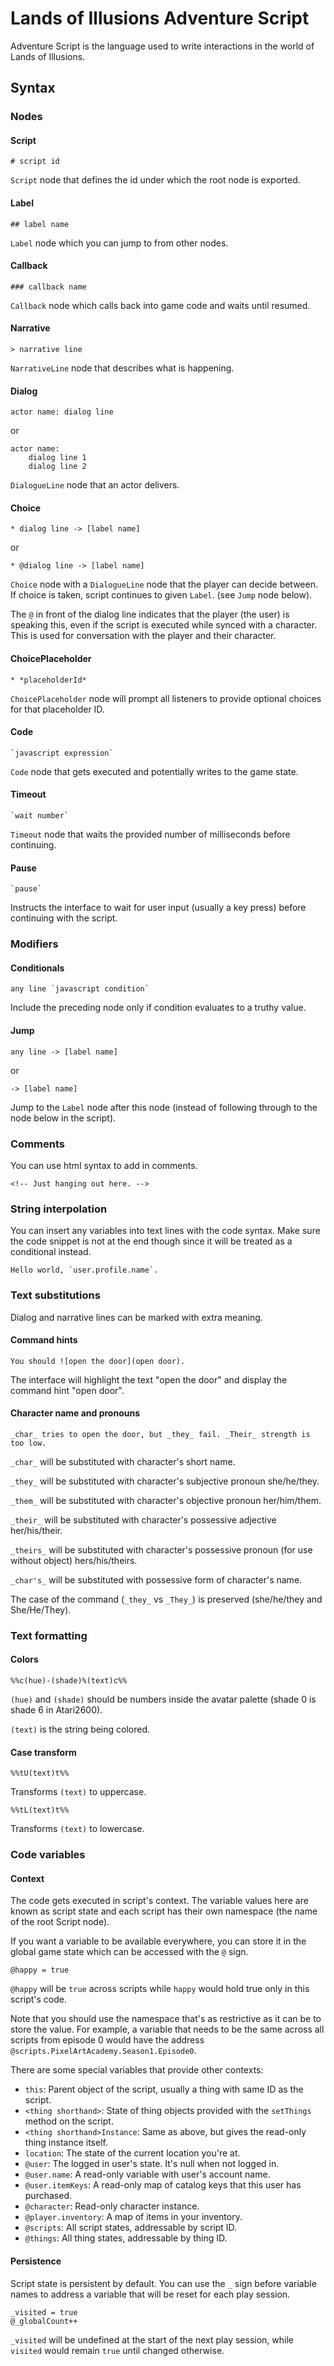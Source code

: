 # Lands of Illusions Adventure Script

Adventure Script is the language used to write interactions in the world of Lands of Illusions.

## Syntax
  
### Nodes

#### Script

    # script id

`Script` node that defines the id under which the root node is exported.

#### Label

    ## label name

`Label` node which you can jump to from other nodes.

#### Callback
    
    ### callback name

`Callback` node which calls back into game code and waits until resumed.

#### Narrative

    > narrative line

`NarrativeLine` node that describes what is happening.

#### Dialog

    actor name: dialog line

or

    actor name:
        dialog line 1
        dialog line 2

`DialogueLine` node that an actor delivers.

#### Choice

    * dialog line -> [label name]
    
or

    * @dialog line -> [label name]

`Choice` node with a `DialogueLine` node that the player can decide between. 
If choice is taken, script continues to given `Label`. (see `Jump` node below).

The `@` in front of the dialog line indicates that the player (the user) is speaking this, even if the script is 
executed while synced with a character. This is used for conversation with the player and their character.

#### ChoicePlaceholder

    * *placeholderId*

`ChoicePlaceholder` node will prompt all listeners to provide optional choices for that placeholder ID.

#### Code

    `javascript expression`

`Code` node that gets executed and potentially writes to the game state.

#### Timeout
    `wait number`
    
`Timeout` node that waits the provided number of milliseconds before continuing.

#### Pause
    `pause`
    
Instructs the interface to wait for user input (usually a key press) before continuing with the script.

### Modifiers

#### Conditionals

    any line `javascript condition`

Include the preceding node only if condition evaluates to a truthy value.

#### Jump

    any line -> [label name]

or

    -> [label name]

Jump to the `Label` node after this node (instead of following through 
to the node below in the script).

### Comments

You can use html syntax to add in comments.

    <!-- Just hanging out here. -->

### String interpolation

You can insert any variables into text lines with the code syntax. Make sure
the code snippet is not at the end though since it will be treated as a conditional instead.

    Hello world, `user.profile.name`.

### Text substitutions

Dialog and narrative lines can be marked with extra meaning.

#### Command hints

    You should ![open the door](open door).
    
The interface will highlight the text "open the door" and display the command hint "open door".

#### Character name and pronouns

    _char_ tries to open the door, but _they_ fail. _Their_ strength is too low.
    
`_char_` will be substituted with character's short name.

`_they_` will be substituted with character's subjective pronoun she/he/they.

`_them_` will be substituted with character's objective pronoun her/him/them.

`_their_` will be substituted with character's possessive adjective her/his/their.

`_theirs_` will be substituted with character's possessive pronoun (for use without object) hers/his/theirs.

`_char's_` will be substituted with possessive form of character's name.

The case of the command (`_they_` vs `_They_`) is preserved (she/he/they and She/He/They).

### Text formatting

#### Colors

    %%c(hue)-(shade)%(text)c%%
    
`(hue)` and `(shade)` should be numbers inside the avatar palette (shade 0 is shade 6 in Atari2600).

`(text)` is the string being colored.

#### Case transform

    %%tU(text)t%%

Transforms `(text)` to uppercase.

    %%tL(text)t%%

Transforms `(text)` to lowercase.

### Code variables

#### Context

The code gets executed in script's context. The variable values here are 
known as script state and each script has their own namespace (the name
of the root Script node).

If you want a variable to be available everywhere, you can store it in the global
game state which can be accessed with the `@` sign.

    @happy = true

`@happy` will be `true` across scripts while `happy` would hold true only in this script's code.

Note that you should use the namespace that's as restrictive as it can be to store the value.
For example, a variable that needs to be the same across all scripts from episode 0 would have
the address `@scripts.PixelArtAcademy.Season1.Episode0`.

There are some special variables that provide other contexts:

* `this`: Parent object of the script, usually a thing with same ID as the script.
* `<thing shorthand>`: State of thing objects provided with the `setThings` method on the script.
* `<thing shorthand>Instance`: Same as above, but gives the read-only thing instance itself.
* `location`: The state of the current location you're at.
* `@user`: The logged in user's state. It's null when not logged in.
* `@user.name`: A read-only variable with user's account name.
* `@user.itemKeys`: A read-only map of catalog keys that this user has purchased.
* `@character`: Read-only character instance.
* `@player.inventory`: A map of items in your inventory.
* `@scripts`: All script states, addressable by script ID.
* `@things`: All thing states, addressable by thing ID.

#### Persistence

Script state is persistent by default. You can use the `_` sign before
variable names to address a variable that will be reset for each play session.

    _visited = true
    @_globalCount++ 

`_visited` will be undefined at the start of the next play session, while
`visited` would remain `true` until changed otherwise.
